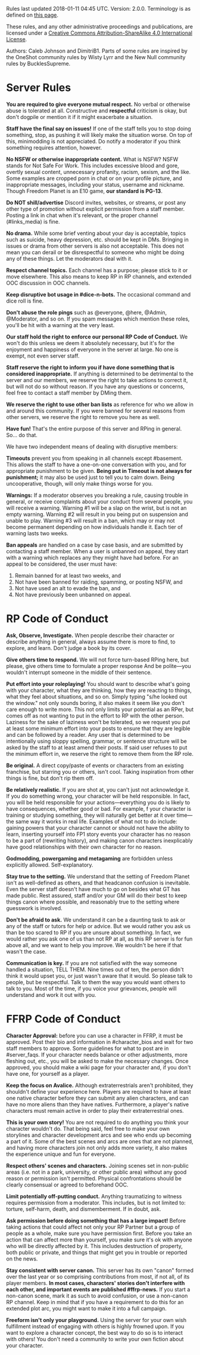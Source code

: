 Rules last updated 2018-01-11 04:45 UTC. Version: 2.0.0. Terminology is as defined on [this page](https://avalice.online/Terminology).

These rules, and any other administrative proceedings and publications, are licensed under a [Creative Commons Attribution-ShareAlike 4.0 International License](https://creativecommons.org/licenses/by-sa/4.0/).

Authors: Caleb Johnson and DimitriB1. Parts of some rules are inspired by the OneShot community rules by Wisty Lyrr and the New Null community rules by BucklesSupreme.

# Server Rules
__**You are required to give everyone mutual respect.**__ No verbal or otherwise abuse is tolerated at all. Constructive and __respectful__ criticism is okay, but don't dogpile or mention it if it might exacerbate a situation.

__**Staff have the final say on issues!**__ If one of the staff tells you to stop doing something, stop, as pushing it will likely make the situation worse. On top of this, minimodding is not appreciated. Do notify a moderator if you think something requires attention, however.

__**No NSFW or otherwise inappropriate content.**__ What is NSFW? NSFW stands for Not Safe For Work. This includes excessive blood and gore, overtly sexual content, unnecessary profanity, racism, sexism, and the like. Some examples are cropped porn in chat or on your profile picture, and inappropriate messages, including your status, username and nickname. Though Freedom Planet is an E10 game, __our standard is PG-13__.

__**Do NOT shill/advertise**__ Discord invites, websites, or streams, or post any other type of promotion without explicit permission from a staff member. Posting a link in chat when it's relevant, or the proper channel (#links_media) is fine.

__**No drama.**__ While some brief venting about your day is acceptable, topics such as suicide, heavy depression, etc. should be kept in DMs. Bringing in issues or drama from other servers is also not acceptable. This does not mean you can derail or be disrespectful to someone who might be doing any of these things. Let the moderators deal with it.

__**Respect channel topics.**__ Each channel has a purpose; please stick to it or move elsewhere. This also means to keep RP in RP channels, and extended OOC discussion in OOC channels.

__**Keep disruptive bot usage in #dice-n-bots.**__ The occasional command and dice roll is fine.

__**Don't abuse the role pings**__ such as @everyone, @here, @Admin, @Moderator, and so on. If you spam messages which mention these roles, you'll be hit with a warning at the very least.

__**Our staff hold the right to enforce our personal RP Code of Conduct.**__ We won't do this unless we deem it absolutely necessary, but it's for the enjoyment and happiness of everyone in the server at large. No one is exempt, not even server staff.

__**Staff reserve the right to inform you if have done something that is considered inappropriate.**__ If anything is determined to be detrimental to the server and our members, we reserve the right to take actions to correct it, but will not do so without reason. If you have any questions or concerns, feel free to contact a staff member by DMing them.

__**We reserve the right to use other ban lists**__ as reference for who we allow in and around this community. If you were banned for several reasons from other servers, we reserve the right to remove you here as well.

__**Have fun!**__ That's the entire purpose of this server and RPing in general. So… do that.

We have two independent means of dealing with disruptive members:

__**Timeouts**__ prevent you from speaking in all channels except #basement. This allows the staff to have a one-on-one conversation with you, and for appropriate punishment to be given. __Being put in Timeout is not always for punishment;__ it may also be used just to tell you to calm down. Being uncooperative, though, will only make things worse for you.

__**Warnings:**__ If a moderator observes you breaking a rule, causing trouble in general, or receive complaints about your conduct from several people, you will receive a warning. Warning #1 will be a slap on the wrist, but is not an empty warning. Warning #2 will result in you being put on suspension and unable to play. Warning #3 will result in a ban, which may or may not become permanent depending on how individuals handle it. Each tier of warning lasts two weeks.

__**Ban appeals**__ are handled on a case by case basis, and are submitted by contacting a staff member. When a user is unbanned on appeal, they start with a warning which replaces any they might have had before. For an appeal to be considered, the user must have:
1. Remain banned for at least two weeks, and
2. Not have been banned for raiding, spamming, or posting NSFW, and
3. Not have used an alt to evade the ban, and
4. Not have previously been unbanned on appeal.

# RP Code of Conduct
__**Ask, Observe, Investigate.**__ When people describe their character or describe anything in general, always assume there is more to find, to explore, and learn. Don't judge a book by its cover.

__**Give others time to respond.**__ We will not force turn-based RPing here, but please, give others time to formulate a proper response And be polite—you wouldn't interrupt someone in the middle of their sentence.

__**Put effort into your roleplaying!**__ You should want to describe what's going with your character, what they are thinking, how they are reacting to things, what they feel about situations, and so on. Simply typing "s/he looked out the window." not only sounds boring, it also makes it seem like you don't care enough to write more. This not only limits your potential as an RPer, but comes off as not wanting to put in the effort to RP with the other person. Laziness for the sake of laziness won't be tolerated, so we request you put at least some minimum effort into your posts to ensure that they are legible and can be followed by a reader. Any user that is determined to be intentionally using sloppy spelling, grammar, or sentence structure will be asked by the staff to at least amend their posts. If said user refuses to put the minimum effort in, we reserve the right to remove them from the RP role.

__**Be original.**__ A direct copy/paste of events or characters from an existing franchise, but starring you or others, isn't cool. Taking inspiration from other things is fine, but don't rip them off.

__**Be relatively realistic.**__ If you are shot at, you can't just not acknowledge it. If you do something wrong, your character will be held responsible. In fact, you will be held responsible for your actions—everything you do is likely to have consequences, whether good or bad. For example, f your character is training or studying something, they will naturally get better at it over time—the same way it works in real life. Examples of what not to do include: gaining powers that your character cannot or should not have the ability to learn, inserting yourself into FP1 story events your character has no reason to be a part of (rewriting history), and making canon characters inexplicably have good relationships with their own character for no reason.

__**Godmodding, powergaming and metagaming**__ are forbidden unless explicitly allowed. Self-explanatory.

__**Stay true to the setting.**__ We understand that the setting of Freedom Planet isn't as well-defined as others, and that headcanon confusion is inevitable. Even the server staff doesn't have much to go on besides what GT has made public. Rest assured, staff and/or your GM will do their best to keep things canon where possible, and reasonably true to the setting where guesswork is involved.

__**Don't be afraid to ask.**__ We understand it can be a daunting task to ask or any of the staff or tutors for help or advice. But we would rather you ask us than be too scared to RP if you are unsure about something. In fact, we would rather you ask one of us than not RP at all, as this RP server is for fun above all, and we want to help you improve. We wouldn't be here if that wasn't the case.

__**Communication is key.**__ If you are not satisfied with the way someone handled a situation, TELL THEM. Nine times out of ten, the person didn't think it would upset you, or just wasn't aware that it would. So please talk to people, but be respectful. Talk to them the way you would want others to talk to you. Most of the time, if you voice your grievances, people will understand and work it out with you.

# FFRP Code of Conduct
__**Character Approval:**__ before you can use a character in FFRP, it must be approved. Post their bio and information in #character_bios and wait for two staff members to approve. Some guidelines for what to post are in #server_faqs. If your character needs balance or other adjustments, more fleshing out, etc., you will be asked to make the necessary changes. Once approved, you should make a wiki page for your character and, if you don't have one, for yourself as a player.

__**Keep the focus on Avalice.**__ Although extraterrestrials aren't prohibited, they shouldn't define your experience here. Players are required to have at least one native character before they can submit any alien characters, and can have no more aliens than they have natives. Furthermore, a player's native characters must remain active in order to play their extraterrestrial ones.

__**This is your own story!**__ You are not required to do anything you think your character wouldn't do. That being said, feel free to make your own storylines and character development arcs and see who ends up becoming a part of it. Some of the best scenes and arcs are ones that are not planned, and having more characters join not only adds more variety, it also makes the experience unique and fun for everyone.

__**Respect others' scenes and characters.**__ Joining scenes set in non-public areas (i.e. not in a park, university, or other public area) without any good reason or permission isn't permitted. Physical confrontations should be clearly consensual or agreed to beforehand OOC.

__**Limit potentially off-putting conduct.**__ Anything traumatizing to witness requires permission from a moderator. This includes, but is not limited to: torture, self-harm, death, and dismemberment. If in doubt, ask.

__**Ask permission before doing something that has a large impact!**__ Before taking actions that could affect not only your RP Partner but a group of people as a whole, make sure you have permission first. Before you take an action that can affect more than yourself, you make sure it's ok with anyone who will be directly affected by it. This includes destruction of property, both public or private, and things that might get you in trouble or reported on the news.

__**Stay consistent with server canon.**__ This server has its own "canon" formed over the last year or so comprising contributions from most, if not all, of its player members. __In most cases, characters' stories don't interfere with each other, and important events are published #ffrp-news.__ If you start a non-canon scene, mark it as such to avoid confusion, or use a non-canon RP channel. Keep in mind that if you have a requirement to do this for an extended plot arc, you might want to make it into a full campaign.

__**Freeform isn't only your playground.**__ Using the server for your own wish fulfillment instead of engaging with others is highly frowned upon. If you want to explore a character concept, the best way to do so is to interact with others! You don't need a community to write your own fiction about your character.
